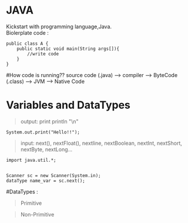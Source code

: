 
# JAVA
Kickstart with programming language,Java.                                               
Biolerplate code :


```
public class A {
    public static void main(String args[]){
        //write code
    }
}
```

#How code is running?? 
source code (.java) --> compiler --> ByteCode (.class) --> JVM --> Native Code 


# Variables and DataTypes
>output:                                                                              print 
 println                                                                               "\n"
```
System.out.print("Hello!!");
```

>input:
  next(), nextFloat(), nextline, nextBoolean, nextInt, nextShort, nextByte, nextLong...
```
import java.util.*;


Scanner sc = new Scanner(System.in);
dataType name_var = sc.next();
```

#DataTypes :
> Primitive

> Non-Primitive

